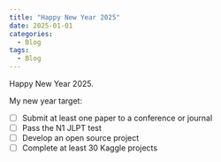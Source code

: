 ```yaml
---
title: "Happy New Year 2025"
date: 2025-01-01
categories:
  - Blog
tags:
  - Blog
---
```


Happy New Year 2025.

My new year target:

- [ ] Submit at least one paper to a conference or journal
- [ ] Pass the N1 JLPT test
- [ ] Develop an open source project
- [ ] Complete at least 30 Kaggle projects